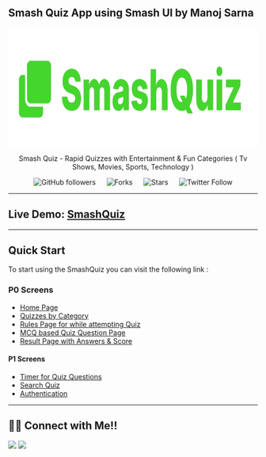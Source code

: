 ## Smash Quiz App using Smash UI by Manoj Sarna

<div align="center">

<img alt="badminton" src="/lib/assets/logo/logo.png" width="1048px" height="238px" />

Smash Quiz - Rapid Quizzes with Entertainment & Fun Categories ( Tv Shows, Movies, Sports, Technology ) 

![GitHub followers](https://img.shields.io/github/followers/manojsarna?style=social)
&emsp;
![Forks](https://img.shields.io/github/forks/manojsarna/manoj-smash-quiz)
&emsp;
![Stars](https://img.shields.io/github/forks/manojsarna/manoj-smash-quiz)
&emsp;
![Twitter Follow](https://img.shields.io/twitter/follow/manojsarnacom?style=social)

</div>

---

## Live Demo: [SmashQuiz](https://smashquiz.netlify.app/)

---

## Quick Start

To start using the SmashQuiz you can visit the following link : 

### P0 Screens

- [Home Page](https://smashquiz.netlify.app/)
- [Quizzes by Category](https://smashquiz.netlify.app/lib/components/category/tvshows/tvshows)
- [Rules Page for while attempting Quiz](smashquiz.netlify.app/lib/components/rules/rules)
- [MCQ based Quiz Question Page](https://smashquiz.netlify.app/lib/components/questions/questions)
- [Result Page with Answers & Score](smashquiz.netlify.app/lib/components/result/result)

#### P1 Screens

- [Timer for Quiz Questions](smashquiz.netlify.app/lib/components/questions/questions)
- [Search Quiz](smashquiz.netlify.app/)
- [Authentication](smashquiz.netlify.app/lib/components/auth/auth.html)

---

## 👨‍💻 Connect with Me!!

<a href="https://twitter.com/manojsarnacom"><img src="https://img.shields.io/badge/Twitter-1DA1F2?style=for-the-badge&logo=twitter&logoColor=white"/></a>
<a href="https://www.linkedin.com/in/manojsarna/"><img src="https://img.shields.io/badge/LinkedIn-0077B5?style=for-the-badge&logo=linkedin&logoColor=white"/></a>
